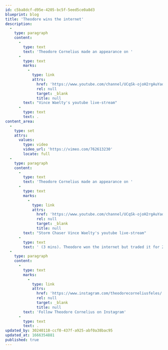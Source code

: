 ```yaml
---
id: c5ba8dcf-d95e-4205-bc5f-5eed5ce0a8d3
blueprint: blog
title: 'Theodore wins the internet'
description:
  -
    type: paragraph
    content:
      -
        type: text
        text: 'Theodore Cornelius made an appearance on '
      -
        type: text
        marks:
          -
            type: link
            attrs:
              href: 'https://www.youtube.com/channel/UCqSk-ojoH2rgAuYadPLJgJA'
              rel: null
              target: _blank
              title: null
        text: "Vince Waelty's youtube live-stream"
      -
        type: text
        text: .
content_area:
  -
    type: set
    attrs:
      values:
        type: video
        video_url: 'https://vimeo.com/762613230'
        locate: full
  -
    type: paragraph
    content:
      -
        type: text
        text: 'Theodore Cornelius made an appearance on '
      -
        type: text
        marks:
          -
            type: link
            attrs:
              href: 'https://www.youtube.com/channel/UCqSk-ojoH2rgAuYadPLJgJA'
              rel: null
              target: _blank
              title: null
        text: "Storm Chaser Vince Waelty's youtube live-stream"
      -
        type: text
        text: ' (3 mins). Theodore won the internet but traded it for 2 Temptation treats and 2 tablespoons of heavy cream. '
  -
    type: paragraph
    content:
      -
        type: text
        marks:
          -
            type: link
            attrs:
              href: 'https://www.instagram.com/theodorecorneliusfeles/'
              rel: null
              target: _blank
              title: null
        text: 'Follow Theodore Cornelius on Instagram'
      -
        type: text
        text: .
updated_by: 30240118-ccf0-437f-a925-abf0a38bac95
updated_at: 1666354881
published: true
---
```

